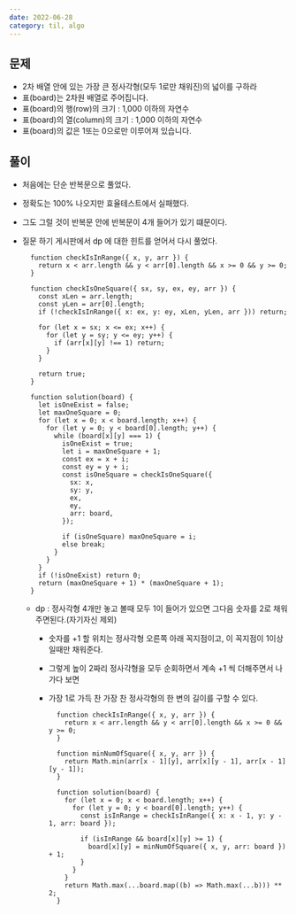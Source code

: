```yaml
---
date: 2022-06-28
category: til, algo
---
```


## 문제

- 2차 배열 안에 있는 가장 큰 정사각형(모두 1로만 채워진)의 넓이를 구하라
- 표(board)는 2차원 배열로 주어집니다.
- 표(board)의 행(row)의 크기 : 1,000 이하의 자연수
- 표(board)의 열(column)의 크기 : 1,000 이하의 자연수
- 표(board)의 값은 1또는 0으로만 이루어져 있습니다.

## 풀이

- 처음에는 단순 반복문으로 풀었다.
- 정확도는 100% 나오지만 효율테스트에서 실패했다.
- 그도 그럴 것이 반복문 안에 반복문이 4개 들어가 있기 떄문이다.
- 질문 하기 게시판에서 dp 에 대한 힌트를 얻어서 다시 풀었다.

  ```
    function checkIsInRange({ x, y, arr }) {
      return x < arr.length && y < arr[0].length && x >= 0 && y >= 0;
    }

    function checkIsOneSquare({ sx, sy, ex, ey, arr }) {
      const xLen = arr.length;
      const yLen = arr[0].length;
      if (!checkIsInRange({ x: ex, y: ey, xLen, yLen, arr })) return;

      for (let x = sx; x <= ex; x++) {
        for (let y = sy; y <= ey; y++) {
          if (arr[x][y] !== 1) return;
        }
      }

      return true;
    }

    function solution(board) {
      let isOneExist = false;
      let maxOneSquare = 0;
      for (let x = 0; x < board.length; x++) {
        for (let y = 0; y < board[0].length; y++) {
          while (board[x][y] === 1) {
            isOneExist = true;
            let i = maxOneSquare + 1;
            const ex = x + i;
            const ey = y + i;
            const isOneSquare = checkIsOneSquare({
              sx: x,
              sy: y,
              ex,
              ey,
              arr: board,
            });

            if (isOneSquare) maxOneSquare = i;
            else break;
          }
        }
      }
      if (!isOneExist) return 0;
      return (maxOneSquare + 1) * (maxOneSquare + 1);
    }
  ```

  - dp : 정사각형 4개만 놓고 볼때 모두 1이 들어가 있으면 그다음 숫자를 2로 채워주면된다.(자기자신 제외)

    - 숫자를 +1 할 위치는 정사각형 오른쪽 아래 꼭지점이고, 이 꼭지점이 1이상일때만 채워준다.
    - 그렇게 높이 2짜리 정사각형을 모두 순회하면서 계속 +1 씩 더해주면서 나가다 보면
    - 가장 1로 가득 찬 가장 찬 정사각형의 한 변의 길이를 구할 수 있다.

      ```
        function checkIsInRange({ x, y, arr }) {
          return x < arr.length && y < arr[0].length && x >= 0 && y >= 0;
        }

        function minNumOfSquare({ x, y, arr }) {
          return Math.min(arr[x - 1][y], arr[x][y - 1], arr[x - 1][y - 1]);
        }

        function solution(board) {
          for (let x = 0; x < board.length; x++) {
            for (let y = 0; y < board[0].length; y++) {
              const isInRange = checkIsInRange({ x: x - 1, y: y - 1, arr: board });

              if (isInRange && board[x][y] >= 1) {
                board[x][y] = minNumOfSquare({ x, y, arr: board }) + 1;
              }
            }
          }
          return Math.max(...board.map((b) => Math.max(...b))) ** 2;
        }
      ```
